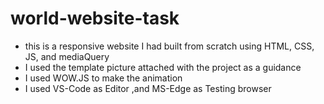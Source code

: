 #  world-website-task
- this is a responsive website I had built from scratch using HTML, CSS, JS, and mediaQuery 
- I used the template picture attached with the project as a guidance 
- I used WOW.JS to make the animation
- I used VS-Code as Editor ,and MS-Edge as Testing browser 